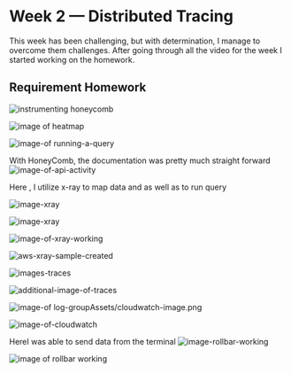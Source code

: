 # Week 2 — Distributed Tracing 

This week has been challenging, but with determination, I manage to overcome them challenges.
After going through all the video for the week I started working on the homework.

## Requirement Homework

![instrumenting honeycomb](Assets/Trace-in-honeycomb.png)

![image of heatmap](Assets/image-heatmap-p90.png)

![image-of running-a-query](Assets/image-of-running-new-query.png)

With HoneyComb, the documentation was pretty much straight forward
![image-of-api-activity](Assets/image-of-api-activities-home.png)

Here , I utilize x-ray to map data and as well as to run query

![image-xray](Assets/x-Ray-traces.png)

![image-xray](Assets/image-xray-in-aws.png)

![image-of-xray-working](Assets/x-ray-working.png)

![aws-xray-sample-created](Assets/aws-xray-sample-created.png)

![images-traces](Assets/images-traces.png)

![additional-image-of-traces](Assets/trace-map.png)

![image-of log-group]()Assets/cloudwatch-image.png

![image-of-cloudwatch](Assets/cloudwatch-image.png)

HereI was able to send data from the terminal 
![image-rollbar-working](Assets/rollbar-test.png)

![image of rollbar working](Assets/rollbar-test'.png)


